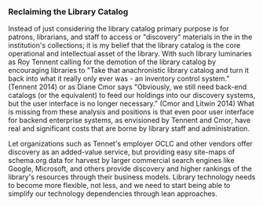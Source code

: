 ### Reclaiming the Library Catalog

Instead of just considering the library catalog primary purpose is for
patrons, librarians, and staff to access or "discovery" materials in the in the
institution's collections; it is my belief that the library catalog is the
core operational and intellectual asset of the library. With such library
luminaries as Roy Tennent calling for the demotion of the library catalog by
encouraging libraries to
"Take that anachronistic library catalog and turn it back into what it really
only ever was - an inventory control system." (Tennent 2014) or as Diane Cmor
says "Obviously, we still need  back-end catalogs (or the equivalent) to feed
our holdings into our discovery systems, but the user interface
is no longer necessary." (Cmor and Litwin 2014)  What is missing from these
analysis and positions is that even poor user interface for backend enterprise
systems, as envisioned by Tennent and Cmor, have real and significant costs
that are borne by library staff and administration.

Let
organizations such as Tennet's employer OCLC and other vendors offer discovery
as an added-value service, but providing easy site-maps of schema.org data for
harvest by larger commercial search engines like Google, Microsoft, and others
provide discovery and higher rankings of the library's resources through their
business models. Library technology needs to become more flexible, not less, and
we need to start being able to simplify our technology dependencies through lean
approaches.
